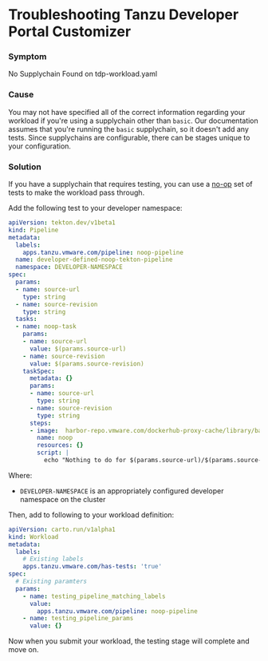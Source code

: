 # Troubleshooting Tanzu Developer Portal Customizer

### Symptom

No Supplychain Found on tdp-workload.yaml

### Cause

You may not have specified all of the correct information regarding your workload if you're using a supplychain other than `basic`. Our documentation assumes that you're running the `basic` supplychain, so it doesn't add any tests. Since supplychains are configurable, there can be stages unique to your configuration.

### Solution

If you have a supplychain that requires testing, you can use a [no-op](https://en.wikipedia.org/wiki/NOP_(code)) set of tests to make the workload pass through.

Add the following test to your developer namespace:

```yaml
apiVersion: tekton.dev/v1beta1
kind: Pipeline
metadata:
  labels:
    apps.tanzu.vmware.com/pipeline: noop-pipeline
  name: developer-defined-noop-tekton-pipeline
  namespace: DEVELOPER-NAMESPACE
spec:
  params:
  - name: source-url
    type: string
  - name: source-revision
    type: string
  tasks:
  - name: noop-task
    params:
    - name: source-url
      value: $(params.source-url)
    - name: source-revision
      value: $(params.source-revision)
    taskSpec:
      metadata: {}
      params:
      - name: source-url
        type: string
      - name: source-revision
        type: string
      steps:
      - image:  harbor-repo.vmware.com/dockerhub-proxy-cache/library/bash
        name: noop
        resources: {}
        script: |
          echo "Nothing to do for $(params.source-url)/$(params.source-revision)"%
```

Where:

- `DEVELOPER-NAMESPACE` is an appropriately configured developer namespace on the cluster

Then, add to following to your workload definition:

```yaml
apiVersion: carto.run/v1alpha1
kind: Workload
metadata:
  labels:
    # Existing labels
    apps.tanzu.vmware.com/has-tests: 'true'
spec:
  # Existing paramters
  params:
    - name: testing_pipeline_matching_labels
      value:
        apps.tanzu.vmware.com/pipeline: noop-pipeline
    - name: testing_pipeline_params
      value: {}
```
Now when you submit your workload, the testing stage will complete and move on.